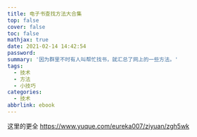 ```yaml
---
title: 电子书查找方法大合集
top: false
cover: false
toc: false
mathjax: true
date: 2021-02-14 14:42:54
password:
summary: '因为群里不时有人叫帮忙找书，就汇总了网上的一些方法。'
tags:
  - 技术
  - 方法
  - 小技巧
categories:
  - 技术
abbrlink: ebook
---
```


这里的更全 https://www.yuque.com/eureka007/ziyuan/zgh5wk
